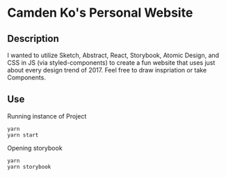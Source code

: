 # Camden Ko's Personal Website
## Description
I wanted to utilize Sketch, Abstract, React, Storybook, Atomic Design, and CSS in JS (via styled-components) to create a fun website that uses just about every design trend of 2017. Feel free to draw inspriation or take Components.
## Use
Running instance of Project
```
yarn
yarn start
```

Opening storybook
```
yarn
yarn storybook
```
